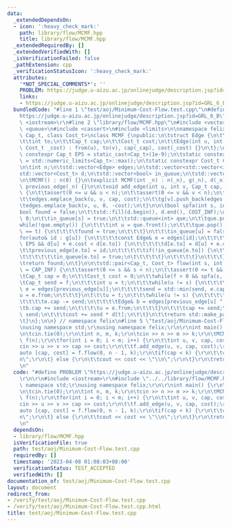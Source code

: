 ```yaml
---
data:
  _extendedDependsOn:
  - icon: ':heavy_check_mark:'
    path: library/flow/MCMF.hpp
    title: library/flow/MCMF.hpp
  _extendedRequiredBy: []
  _extendedVerifiedWith: []
  _isVerificationFailed: false
  _pathExtension: cpp
  _verificationStatusIcon: ':heavy_check_mark:'
  attributes:
    '*NOT_SPECIAL_COMMENTS*': ''
    PROBLEM: https://judge.u-aizu.ac.jp/onlinejudge/description.jsp?id=GRL_6_B
    links:
    - https://judge.u-aizu.ac.jp/onlinejudge/description.jsp?id=GRL_6_B
  bundledCode: "#line 1 \"test/aoj/Minimum-Cost-Flow.test.cpp\"\n#define PROBLEM \"\
    https://judge.u-aizu.ac.jp/onlinejudge/description.jsp?id=GRL_6_B\"\r\n\r\n#include\
    \ <iostream>\r\n#line 2 \"library/flow/MCMF.hpp\"\n#include <vector>\n#include\
    \ <queue>\n#include <cassert>\n#include <limits>\n\nnamespace felix {\n\ntemplate<class\
    \ Cap_t, class Cost_t>\nclass MCMF {\npublic:\n\tstruct Edge {\n\t\tint from;\n\
    \t\tint to;\n\t\tCap_t cap;\n\t\tCost_t cost;\n\t\tEdge(int u, int v, Cap_t _cap,\
    \ Cost_t _cost) : from(u), to(v), cap(_cap), cost(_cost) {}\n\t};\n\n\tstatic\
    \ constexpr Cap_t EPS = static_cast<Cap_t>(1e-9);\n\tstatic constexpr Cap_t CAP_INF\
    \ = std::numeric_limits<Cap_t>::max();\n\tstatic constexpr Cost_t COST_INF = std::numeric_limits<Cost_t>::max();\n\
    \n\tint n;\n\tstd::vector<Edge> edges;\n\tstd::vector<std::vector<int>> g;\n\t\
    std::vector<Cost_t> d;\n\tstd::vector<bool> in_queue;\n\tstd::vector<int> previous_edge;\n\
    \n\tMCMF() : n(0) {}\n\texplicit MCMF(int _n) : n(_n), g(_n), d(_n), in_queue(_n),\
    \ previous_edge(_n) {}\n\n\tvoid add_edge(int u, int v, Cap_t cap, Cost_t cost)\
    \ {\n\t\tassert(0 <= u && u < n);\n\t\tassert(0 <= v && v < n);\n\t\tg[u].push_back(edges.size());\n\
    \t\tedges.emplace_back(u, v, cap, cost);\n\t\tg[v].push_back(edges.size());\n\t\
    \tedges.emplace_back(v, u, 0, -cost);\n\t}\n\n\tbool spfa(int s, int t) {\n\t\t\
    bool found = false;\n\t\tstd::fill(d.begin(), d.end(), COST_INF);\n\t\td[s] =\
    \ 0;\n\t\tin_queue[s] = true;\n\t\tstd::queue<int> que;\n\t\tque.push(s);\n\t\t\
    while(!que.empty()) {\n\t\t\tint u = que.front();\n\t\t\tque.pop();\n\t\t\tif(u\
    \ == t) {\n\t\t\t\tfound = true;\n\t\t\t}\n\t\t\tin_queue[u] = false;\n\t\t\t\
    for(auto& id : g[u]) {\n\t\t\t\tconst Edge& e = edges[id];\n\t\t\t\tif(e.cap >\
    \ EPS && d[u] + e.cost < d[e.to]) {\n\t\t\t\t\td[e.to] = d[u] + e.cost;\n\t\t\t\
    \t\tprevious_edge[e.to] = id;\n\t\t\t\t\tif(!in_queue[e.to]) {\n\t\t\t\t\t\tque.push(e.to);\n\
    \t\t\t\t\t\tin_queue[e.to] = true;\n\t\t\t\t\t}\n\t\t\t\t}\n\t\t\t}\n\t\t}\n\t\
    \treturn found;\n\t}\n\n\tstd::pair<Cap_t, Cost_t> flow(int s, int t, Cap_t f\
    \ = CAP_INF) {\n\t\tassert(0 <= s && s < n);\n\t\tassert(0 <= t && t < n);\n\t\
    \tCap_t cap = 0;\n\t\tCost_t cost = 0;\n\t\twhile(f > 0 && spfa(s, t)) {\n\t\t\
    \tCap_t send = f;\n\t\t\tint u = t;\n\t\t\twhile(u != s) {\n\t\t\t\tconst Edge&\
    \ e = edges[previous_edge[u]];\n\t\t\t\tsend = std::min(send, e.cap);\n\t\t\t\t\
    u = e.from;\n\t\t\t}\n\t\t\tu = t;\n\t\t\twhile(u != s) {\n\t\t\t\tEdge& e = edges[previous_edge[u]];\n\
    \t\t\t\te.cap -= send;\n\t\t\t\tEdge& b = edges[previous_edge[u] ^ 1];\n\t\t\t\
    \tb.cap += send;\n\t\t\t\tu = e.from;\n\t\t\t}\n\t\t\tcap += send;\n\t\t\tf -=\
    \ send;\n\t\t\tcost += send * d[t];\n\t\t}\n\t\treturn std::make_pair(cap, cost);\n\
    \t}\n};\n\n} // namespace felix\n#line 5 \"test/aoj/Minimum-Cost-Flow.test.cpp\"\
    \nusing namespace std;\r\nusing namespace felix;\r\n\r\nint main() {\r\n\tios::sync_with_stdio(false);\r\
    \n\tcin.tie(0);\r\n\tint n, m, k;\r\n\tcin >> n >> m >> k;\r\n\tMCMF<int, int>\
    \ f(n);\r\n\tfor(int i = 0; i < m; i++) {\r\n\t\tint u, v, cap, cost;\r\n\t\t\
    cin >> u >> v >> cap >> cost;\r\n\t\tf.add_edge(u, v, cap, cost);\r\n\t}\r\n\t\
    auto [cap, cost] = f.flow(0, n - 1, k);\r\n\tif(cap < k) {\r\n\t\tcout << \"-1\\\
    n\";\r\n\t} else {\r\n\t\tcout << cost << \"\\n\";\r\n\t}\r\n\treturn 0;\r\n}\r\
    \n"
  code: "#define PROBLEM \"https://judge.u-aizu.ac.jp/onlinejudge/description.jsp?id=GRL_6_B\"\
    \r\n\r\n#include <iostream>\r\n#include \"../../library/flow/MCMF.hpp\"\r\nusing\
    \ namespace std;\r\nusing namespace felix;\r\n\r\nint main() {\r\n\tios::sync_with_stdio(false);\r\
    \n\tcin.tie(0);\r\n\tint n, m, k;\r\n\tcin >> n >> m >> k;\r\n\tMCMF<int, int>\
    \ f(n);\r\n\tfor(int i = 0; i < m; i++) {\r\n\t\tint u, v, cap, cost;\r\n\t\t\
    cin >> u >> v >> cap >> cost;\r\n\t\tf.add_edge(u, v, cap, cost);\r\n\t}\r\n\t\
    auto [cap, cost] = f.flow(0, n - 1, k);\r\n\tif(cap < k) {\r\n\t\tcout << \"-1\\\
    n\";\r\n\t} else {\r\n\t\tcout << cost << \"\\n\";\r\n\t}\r\n\treturn 0;\r\n}\r\
    \n"
  dependsOn:
  - library/flow/MCMF.hpp
  isVerificationFile: true
  path: test/aoj/Minimum-Cost-Flow.test.cpp
  requiredBy: []
  timestamp: '2023-04-08 01:08:03+08:00'
  verificationStatus: TEST_ACCEPTED
  verifiedWith: []
documentation_of: test/aoj/Minimum-Cost-Flow.test.cpp
layout: document
redirect_from:
- /verify/test/aoj/Minimum-Cost-Flow.test.cpp
- /verify/test/aoj/Minimum-Cost-Flow.test.cpp.html
title: test/aoj/Minimum-Cost-Flow.test.cpp
---
```

